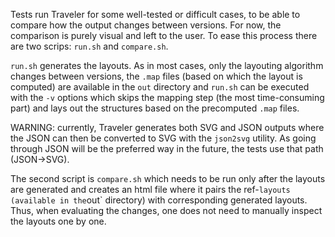 Tests run Traveler for some well-tested or difficult cases, to be able 
to compare how the output changes between versions. For now, the comparison is purely
visual and left to the user. To ease this process there are two scrips: `run.sh` and `compare.sh`.

`run.sh` generates the layouts. As in most cases, only the layouting algorithm 
changes between versions, the `.map` files (based on which the layout is computed) 
are available in the `out` directory and `run.sh` can be executed with the 
`-v` options which skips the mapping step (the most time-consuming part) and lays out
the structures based on the precomputed `.map` files.

WARNING: currently, Traveler generates both SVG and JSON outputs where the JSON can 
then be converted to SVG with the `json2svg` utility. 
As going through JSON will be the preferred way in the future, 
the tests use that path (JSON->SVG).

The second script is `compare.sh` which needs to be run only after the layouts are generated
and creates an html file where it pairs the  ref-` layouts 
(available in the `out` directory) with corresponding generated layouts. 
Thus, when evaluating the changes, one does not need to manually 
inspect the layouts one by one.
